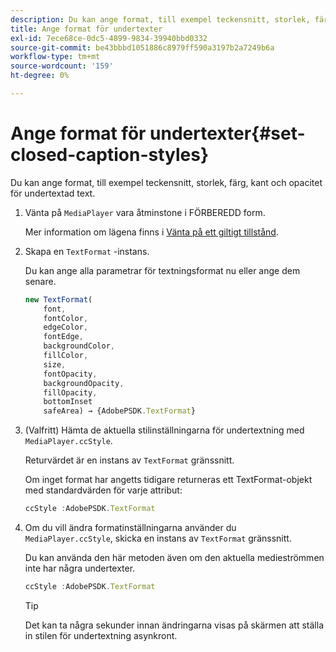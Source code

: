 ```yaml
---
description: Du kan ange format, till exempel teckensnitt, storlek, färg, kant och opacitet för undertextad text.
title: Ange format för undertexter
exl-id: 7ece68ce-0dc5-4899-9834-39940bbd0332
source-git-commit: be43bbbd1051886c8979ff590a3197b2a7249b6a
workflow-type: tm+mt
source-wordcount: '159'
ht-degree: 0%

---
```


# Ange format för undertexter{#set-closed-caption-styles}

Du kan ange format, till exempel teckensnitt, storlek, färg, kant och opacitet för undertextad text.

1. Vänta på `MediaPlayer` vara åtminstone i FÖRBEREDD form.

   Mer information om lägena finns i [Vänta på ett giltigt tillstånd](../../../content-playback-options-browser-tvsdk/ui-configure/t-psdk-browser-tvsdk-2.4-ui-state-prepared-wait-for.md).
1. Skapa en `TextFormat` -instans.

   Du kan ange alla parametrar för textningsformat nu eller ange dem senare.

   ```js
   new TextFormat( 
       font,   
       fontColor,  
       edgeColor,   
       fontEdge,  
       backgroundColor,   
       fillColor,  
       size,   
       fontOpacity,   
       backgroundOpacity,  
       fillOpacity, 
       bottomInset 
       safeArea) → {AdobePSDK.TextFormat}
   ```

1. (Valfritt) Hämta de aktuella stilinställningarna för undertextning med `MediaPlayer.ccStyle`.

   Returvärdet är en instans av `TextFormat` gränssnitt.

   Om inget format har angetts tidigare returneras ett TextFormat-objekt med standardvärden för varje attribut:

   ```js
   ccStyle :AdobePSDK.TextFormat
   ```

1. Om du vill ändra formatinställningarna använder du `MediaPlayer.ccStyle`, skicka en instans av `TextFormat` gränssnitt.

   Du kan använda den här metoden även om den aktuella medieströmmen inte har några undertexter.

   ```js
   ccStyle :AdobePSDK.TextFormat 
   ```

   >[!TIP]
   >
   >Det kan ta några sekunder innan ändringarna visas på skärmen att ställa in stilen för undertextning asynkront.
